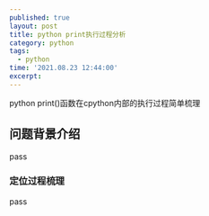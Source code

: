 ```yaml
---
published: true
layout: post
title: python print执行过程分析 
category: python 
tags:
  - python 
time: '2021.08.23 12:44:00'
excerpt:
---
```

python print()函数在cpython内部的执行过程简单梳理

<!--more-->

## 问题背景介绍 

pass

### 定位过程梳理

pass
